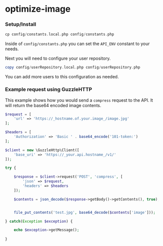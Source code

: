 # optimize-image

### Setup/Install
``` php
cp config/constants.local.php config/constants.php
```

Inside of `config/constants.php` you can set the `API_ENV` constant to your needs.

Next you will need to configure your user repository.
``` php
copy config/userRepository.local.php config/userRepository.php
```
You can add more users to this configuration as needed.


### Example request using GuzzleHTTP

This example shows how you would send a `compress` request to the API.  It will return the base64 encoded image contents.

``` php
$request = [
    'url' => 'https://_hostname.of.your.image_/image.jpg'
];

$headers = [
    'Authorization' => 'Basic ' . base64_encode('101-token:')
];

$client = new \GuzzleHttp\Client([
    'base_uri' => 'https://_your.api.hostname_/v1/'
]);

try {

    $response = $client->request('POST', 'compress', [
        'json' => $request,
        'headers' => $headers
    ]);

    $contents = json_decode($response->getBody()->getContents(), true);


    file_put_contents('test.jpg', base64_decode($contents['image']));

} catch(Exception $exception) {

    echo $exception->getMessage();
    
}
```
